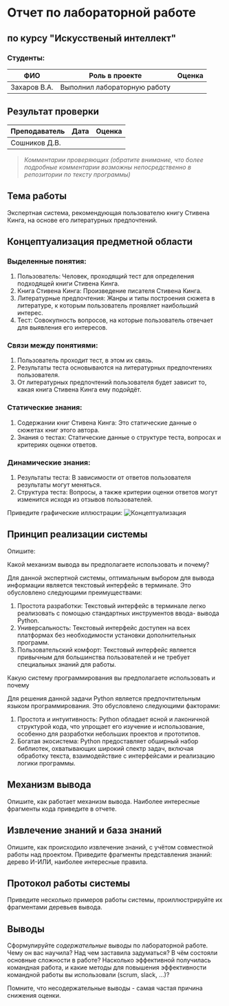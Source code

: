 # Отчет по лабораторной работе
## по курсу "Искусственый интеллект"

### Студенты: 

| ФИО       | Роль в проекте                     | Оценка       |
|-----------|------------------------------------|--------------|
| Захаров В.А. | Выполнил лабораторную работу |          |

## Результат проверки

| Преподаватель     | Дата         |  Оценка       |
|-------------------|--------------|---------------|
| Сошников Д.В. |              |               |

> *Комментарии проверяющих (обратите внимание, что более подробные комментарии возможны непосредственно в репозитории по тексту программы)*

## Тема работы

Экспертная система, рекомендующая пользователю книгу Стивена Кинга, на основе его литературных предпочтений.

## Концептуализация предметной области

### Выделенные понятия:
 1. Пользователь: Человек, проходящий тест для определения подходящей книги Стивена Кинга. 
 2. Книга Стивена Кинга: Произведение писателя Стивена Кинга.
 3. Литературные предпочтения: Жанры и типы построения сюжета в литературе, к которым пользователь проявляет 
 наибольший интерес.
 4. Тест: Совокупность вопросов, на которые пользователь отвечает для выявления его интересов.
### Связи между понятиями:
 1. Пользователь проходит тест, в этом их связь.
 2. Результаты теста основываются на литературных предпочтениях пользователя.
 3. От литературных предпочтений пользователя будет зависит то, какая книга Стивена Кинга ему подойдёт.
### Статические знания: 
 1. Содержании книг Стивена Кинга: Это статические данные о сюжетах книг этого автора.
 2. Знания о тестах: Статические данные о структуре теста, вопросах и критериях оценки ответов.
### Динамические знания:
 1. Результаты теста: В зависимости от ответов пользователя результаты могут меняться.
 2. Структура теста: Вопросы, а также критерии оценки ответов могут изменится исходя из отзывов пользователей.


Приведите графические иллюстрации:
![Концептуализация](img/Expert.jpg)

## Принцип реализации системы

Опишите:

 Какой механизм вывода вы предполагаете использовать и почему?

 Для данной экспертной системы, оптимальным выбором для вывода информации является текстовый интерфейс в терминале.    Это обусловлено следующими преимуществами:

   1. Простота разработки: Текстовый интерфейс в терминале легко реализовать с помощью стандартных инструментов ввода-
   вывода Python. 
   2. Универсальность: Текстовый интерфейс доступен на всех платформах без необходимости установки дополнительных 
   программ. 
   3. Пользовательский комфорт: Текстовый интерфейс является привычным для большинства пользователей и не требует 
   специальных знаний для работы.

 Какую систему программирования вы предполагаете использовать и почему

 Для решения данной задачи Python является предпочтительным языком программирования. Это обусловлено следующими 
 факторами:

   1. Простота и интуитивность: Python обладает ясной и лаконичной структурой кода, что упрощает его изучение и 
   использование, особенно для разработки небольших проектов и прототипов.
   2. Богатая экосистема: Python предоставляет обширный набор библиотек, охватывающих широкий спектр задач, включая 
   обработку текста, взаимодействие с интерфейсами и реализацию логики программы.

## Механизм вывода

Опишите, как работает механизм вывода. Наиболее интересные фрагменты кода приведите в отчете.

## Извлечение знаний и база знаний

Опишите, как происходило извлечение знаний, с учётом совместной работы над проектом. Приведите фрагменты представления знаний: дерево И-ИЛИ, наиболее интересные правила. 

## Протокол работы системы

Приведите несколько примеров работы системы, проиллюстрируйте их фрагментами деревьев вывода.

## Выводы

Сформулируйте *содержательные* выводы по лабораторной работе. Чему он вас научила? 
Над чем заставила задуматься? В чём состояли основные сложности в работе? Насколько эффективной получилась командная работа, и какие методы для повышения эффективности командной работы вы использовали (scrum, slack, ...)?

Помните, что несодержательные выводы -
самая частая причина снижения оценки.
